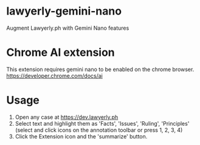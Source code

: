 # lawyerly-gemini-nano
Augment Lawyerly.ph with Gemini Nano features

# Chrome AI extension
This extension requires gemini nano to be enabled on the chrome browser.
https://developer.chrome.com/docs/ai

# Usage
1. Open any case at https://dev.lawyerly.ph
2. Select text and highlight them as 'Facts', 'Issues', 'Ruling', 'Principles'
   (select and click icons on the annotation toolbar or press 1, 2, 3, 4)
3. Click the Extension icon and the 'summarize' button.